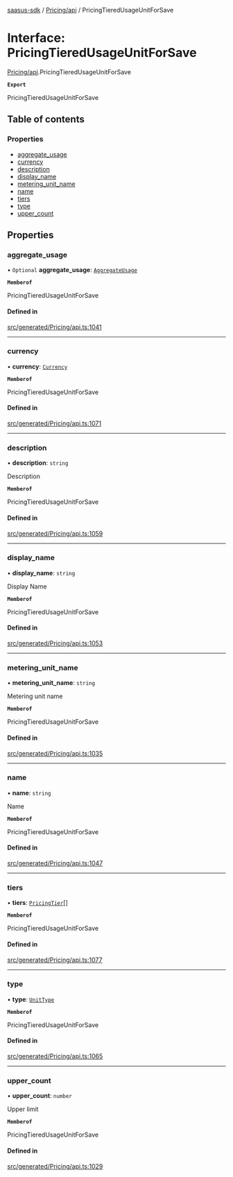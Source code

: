 [saasus-sdk](../README.md) / [Pricing/api](../modules/Pricing_api.md) / PricingTieredUsageUnitForSave

# Interface: PricingTieredUsageUnitForSave

[Pricing/api](../modules/Pricing_api.md).PricingTieredUsageUnitForSave

**`Export`**

PricingTieredUsageUnitForSave

## Table of contents

### Properties

- [aggregate\_usage](Pricing_api.PricingTieredUsageUnitForSave.md#aggregate_usage)
- [currency](Pricing_api.PricingTieredUsageUnitForSave.md#currency)
- [description](Pricing_api.PricingTieredUsageUnitForSave.md#description)
- [display\_name](Pricing_api.PricingTieredUsageUnitForSave.md#display_name)
- [metering\_unit\_name](Pricing_api.PricingTieredUsageUnitForSave.md#metering_unit_name)
- [name](Pricing_api.PricingTieredUsageUnitForSave.md#name)
- [tiers](Pricing_api.PricingTieredUsageUnitForSave.md#tiers)
- [type](Pricing_api.PricingTieredUsageUnitForSave.md#type)
- [upper\_count](Pricing_api.PricingTieredUsageUnitForSave.md#upper_count)

## Properties

### aggregate\_usage

• `Optional` **aggregate\_usage**: [`AggregateUsage`](../enums/Pricing_api.AggregateUsage.md)

**`Memberof`**

PricingTieredUsageUnitForSave

#### Defined in

[src/generated/Pricing/api.ts:1041](https://github.com/saasus-platform/saasus-sdk-javascript/blob/6b95732/src/generated/Pricing/api.ts#L1041)

___

### currency

• **currency**: [`Currency`](../enums/Pricing_api.Currency.md)

**`Memberof`**

PricingTieredUsageUnitForSave

#### Defined in

[src/generated/Pricing/api.ts:1071](https://github.com/saasus-platform/saasus-sdk-javascript/blob/6b95732/src/generated/Pricing/api.ts#L1071)

___

### description

• **description**: `string`

Description

**`Memberof`**

PricingTieredUsageUnitForSave

#### Defined in

[src/generated/Pricing/api.ts:1059](https://github.com/saasus-platform/saasus-sdk-javascript/blob/6b95732/src/generated/Pricing/api.ts#L1059)

___

### display\_name

• **display\_name**: `string`

Display Name

**`Memberof`**

PricingTieredUsageUnitForSave

#### Defined in

[src/generated/Pricing/api.ts:1053](https://github.com/saasus-platform/saasus-sdk-javascript/blob/6b95732/src/generated/Pricing/api.ts#L1053)

___

### metering\_unit\_name

• **metering\_unit\_name**: `string`

Metering unit name

**`Memberof`**

PricingTieredUsageUnitForSave

#### Defined in

[src/generated/Pricing/api.ts:1035](https://github.com/saasus-platform/saasus-sdk-javascript/blob/6b95732/src/generated/Pricing/api.ts#L1035)

___

### name

• **name**: `string`

Name

**`Memberof`**

PricingTieredUsageUnitForSave

#### Defined in

[src/generated/Pricing/api.ts:1047](https://github.com/saasus-platform/saasus-sdk-javascript/blob/6b95732/src/generated/Pricing/api.ts#L1047)

___

### tiers

• **tiers**: [`PricingTier`](Pricing_api.PricingTier.md)[]

**`Memberof`**

PricingTieredUsageUnitForSave

#### Defined in

[src/generated/Pricing/api.ts:1077](https://github.com/saasus-platform/saasus-sdk-javascript/blob/6b95732/src/generated/Pricing/api.ts#L1077)

___

### type

• **type**: [`UnitType`](../enums/Pricing_api.UnitType.md)

**`Memberof`**

PricingTieredUsageUnitForSave

#### Defined in

[src/generated/Pricing/api.ts:1065](https://github.com/saasus-platform/saasus-sdk-javascript/blob/6b95732/src/generated/Pricing/api.ts#L1065)

___

### upper\_count

• **upper\_count**: `number`

Upper limit

**`Memberof`**

PricingTieredUsageUnitForSave

#### Defined in

[src/generated/Pricing/api.ts:1029](https://github.com/saasus-platform/saasus-sdk-javascript/blob/6b95732/src/generated/Pricing/api.ts#L1029)
